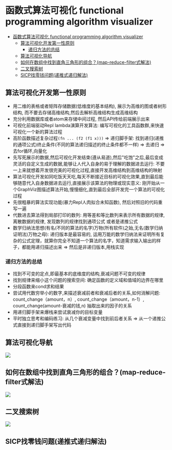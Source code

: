 # 函数式算法可视化 functional programming algorithm visualizer

- [函数式算法可视化 functional programming algorithm visualizer](#%E5%87%BD%E6%95%B0%E5%BC%8F%E7%AE%97%E6%B3%95%E5%8F%AF%E8%A7%86%E5%8C%96-functional-programming-algorithm-visualizer)
  - [算法可视化开发第一性原则](#%E7%AE%97%E6%B3%95%E5%8F%AF%E8%A7%86%E5%8C%96%E5%BC%80%E5%8F%91%E7%AC%AC%E4%B8%80%E6%80%A7%E5%8E%9F%E5%88%99)
    - [递归方法的总结](#%E9%80%92%E5%BD%92%E6%96%B9%E6%B3%95%E7%9A%84%E6%80%BB%E7%BB%93)
  - [算法可视化导航](#%E7%AE%97%E6%B3%95%E5%8F%AF%E8%A7%86%E5%8C%96%E5%AF%BC%E8%88%AA)
  - [如何在数组中找到直角三角形的组合？(map-reduce-filter式解法)](#%E5%A6%82%E4%BD%95%E5%9C%A8%E6%95%B0%E7%BB%84%E4%B8%AD%E6%89%BE%E5%88%B0%E7%9B%B4%E8%A7%92%E4%B8%89%E8%A7%92%E5%BD%A2%E7%9A%84%E7%BB%84%E5%90%88map-reduce-filter%E5%BC%8F%E8%A7%A3%E6%B3%95)
  - [二叉搜索树](#%E4%BA%8C%E5%8F%89%E6%90%9C%E7%B4%A2%E6%A0%91)
  - [SICP找零钱问题(递推式递归解法)](#sicp%E6%89%BE%E9%9B%B6%E9%92%B1%E9%97%AE%E9%A2%98%E9%80%92%E6%8E%A8%E5%BC%8F%E9%80%92%E5%BD%92%E8%A7%A3%E6%B3%95)

##  算法可视化开发第一性原则
* 用二维的表格或者矩阵存储数据(低维度的基本结构), 展示为高维的图或者树形结构, 而不要去存储高维结构,然后去解析高维结构生成高维结构
* 充分利用数据库或者atom来存储中间过程, 然后API传给前端展示出来
* 可视化前端驱动Repl lambda演算开发算法: 编写可视化的工具函数群,来快速可视化一个新的算法过程
* 高阶函数描述复杂过程`(fn ... (f2 (f1 x)))` => 递归脚手架: 找到递归(递推的通项公式)终止条件(不同的算法递归描述的终止条件都不一样) => 去递归 => 去for循环,向量化
* 先写死展示的数据,然后可视化开发结束(遵从易道),然后"吃饱"之后,最后变成灵活的自定义生成的数据,能够让人代入自身的易于理解的数据进去运行: 不要一上来就想着开发很完美的可视化过程,直接开发高维结构到高维结构的映射
* 算法可视化开发如同吃饭天天吃,每天不断接近目标的可视化效果,直到最后能够随意代入自身数据进去运行,直接展示该算法的物理或现实意义: 刚开始从一个GraphViz图描述算法开始,慢慢细化,直到最后全部开发完一个算法的可视化过程
* 先很粗暴的算法实现功能(暴力Repl人肉拟合未知函数), 然后对照旧的代码重写一遍
* 代数进去算法得到局部打印的数列: 用等差和等比数列来表示所有数据的规律, 离散数据的规律, 发现数列的规律找到通项公式 或者是递推公式
* 数学归纳法思想(有名(不同的算法的名字)万物(所有软件)之始,无名(数学归纳证明法)万物之母): 递归版本是最容易的, 运用万能的数学归纳法来证明所有复杂的公式定理，就算你完全不知道一个算法的名字，知道需求输入输出的样子，都能用递归描述出来 => 然后是非递归版本,用栈实现

### 递归方法的总结

* 找到不可变的定点,即最基本的底维度的结构,衰减问题不可变的规律
* 找到规律来缩小这个问题的搜索空间: 确定函数的定义域和值域的边界在哪里
* 分段函数来cond求和结果
* 尝试用代数穷举小的数字,来描述衰减前者和衰减后者的关系,如何消解问题: count_change（amount，n）, count_change（amount，n-1）, count_change(amount-衰减的钱,n) 抽取出来的因子的关系
* 用递归脚手架来爆栈来尝试衰减你的目标变量
* 平时独立思考和编码练习: 从几个衰减变量中找到前后者关系 => 从一个递推公式直接到递归脚手架写出代码

##  算法可视化导航

![](https://raw.githubusercontent.com/chanshunli/functional-programming-visualgo/master/website_preview.png)

##  如何在数组中找到直角三角形的组合？(map-reduce-filter式解法)

![](https://raw.githubusercontent.com/chanshunli/functional-programming-visualgo/master/demo_fp_visualgo.gif)

##  二叉搜索树
![](https://raw.githubusercontent.com/chanshunli/functional-programming-visualgo/master/demo_bst_search.gif)

##  SICP找零钱问题(递推式递归解法)

![]()
